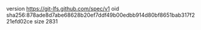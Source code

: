 version https://git-lfs.github.com/spec/v1
oid sha256:878ade8d7abe68628b20ef7ddf49b00edbb914d80bf8651bab317f221efd02ce
size 2831

